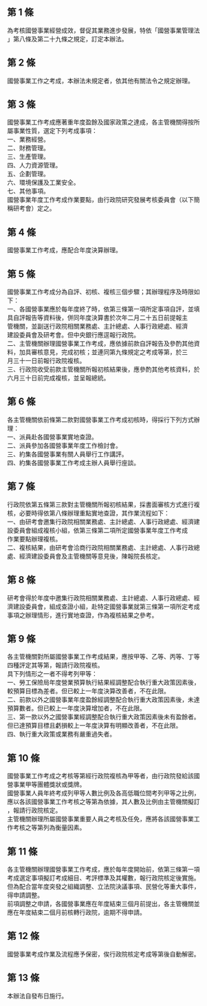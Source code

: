 第 1 條
-------
為考核國營事業經營成效，督促其業務進步發展，特依「國營事業管理法  
」第八條及第二十九條之規定，訂定本辦法。

第 2 條
-------
國營事業工作之考成，本辦法未規定者，依其他有關法令之規定辦理。

第 3 條
-------
國營事業工作考成應著重年度盈餘及國家政策之達成，各主管機關得按所  
屬事業性質，選定下列考成事項：  
一、業務經營。  
二、財務管理。  
三、生產管理。  
四、人力資源管理。  
五、企劃管理。  
六、環境保護及工業安全。  
七、其他事項。  
國營事業年度工作考成作業要點，由行政院研究發展考核委員會（以下簡  
稱研考會）定之。

第 4 條
-------
國營事業工作考成，應配合年度決算辦理。

第 5 條
-------
國營事業工作考成分為自評、初核、複核三個步驟；其辦理程序及時限如  
下：  
一、各國營事業應於每年度終了時，依第三條第一項所定事項自評，並填  
    具自評報告等資料後，併同年度決算書於次年二月二十五日前提報主  
    管機關，並副送行政院相關業務處、主計總處、人事行政總處、經濟  
    建設委員會及研考會。但中央銀行應逕報行政院。  
二、主管機關辦理國營事業工作考成，應依據前款自評報告及參酌其他資  
    料，加具審核意見，完成初核；並連同第九條規定之考成等第，於三  
    月三十一日前報行政院複核。  
三、行政院收受前款主管機關所報初核結果後，應參酌其他考核資料，於  
    六月三十日前完成複核，並呈報總統。

第 6 條
-------
各主管機關依前條第二款對國營事業工作考成初核時，得採行下列方式辦  
理：                                                              
一、派員赴各國營事業實地查證。                                    
二、派員參加各國營事業年度工作檢討會。                            
三、約集各國營事業有關人員舉行工作講評。                          
四、約集各國營事業工作考成主辦人員舉行座談。

第 7 條
-------
行政院依第五條第三款對主管機關所報初核結果，採書面審核方式進行複  
核，必要時得依第八條辦理重點實地查證，其作業流程如下：  
一、由研考會邀集行政院相關業務處、主計總處、人事行政總處、經濟建  
    設委員會組成複核小組，依第三條第二項所定國營事業年度工作考成  
    作業要點辦理複核。  
二、複核結果，由研考會洽商行政院相關業務處、主計總處、人事行政總  
    處、經濟建設委員會及主管機關等意見後，陳報院長核定。

第 8 條
-------
研考會得於年度中邀集行政院相關業務處、主計總處、人事行政總處、經  
濟建設委員會，組成查證小組，赴特定國營事業就第三條第一項所定考成  
事項之辦理情形，進行實地查證，作為複核結果之參考。

第 9 條
-------
各主管機關對所屬國營事業工作考成結果，應按甲等、乙等、丙等、丁等  
四種評定其等第，報請行政院複核。  
具下列情形之一者不得考列甲等：  
一、勞工保險局年度營業預算執行結果經調整配合執行重大政策因素後，  
    較預算目標為差者。但已較上一年度決算改善者，不在此限。  
二、前款以外之國營事業年度盈餘經調整配合執行重大政策因素後，未達  
    預算數者。但已較上一年度決算增加者，不在此限。  
三、第一款以外之國營事業經調整配合執行重大政策因素後未有盈餘者。  
    但已達預算目標且虧損較上一年度決算有明顯改善者，不在此限。  
四、執行重大政策或業務有嚴重過失者。

第 10 條
--------
國營事業工作考成之考核等第經行政院複核為甲等者，由行政院發給該國  
營事業甲等團體獎狀或獎牌。  
國營事業人員年終考成列甲等人數比例及各高低職位間考列甲等之比例，  
應以各該國營事業工作考核之等第為依據，其人數及比例由主管機關擬訂  
，報請行政院核定。  
主管機關辦理所屬國營事業重要人員之考核及任免，應將各該國營事業工  
作考核之等第列為衡量因素。

第 11 條
--------
各主管機關辦理國營事業工作考成，應於每年度開始前，依第三條第一項  
考成選定事項擬訂考成細目、考評標準及其權數，報行政院核定後實施。  
但為配合當年度突發之組織調整、立法院決議事項、民營化等重大事件，  
得申請調整。  
前項調整之申請，各國營事業應在年度結束三個月前提出，各主管機關並  
應在年度結束二個月前核轉行政院，逾期不得申請。

第 12 條
--------
國營事業考成作業及流程應予保密，俟行政院核定考成等第後自動解密。

第 13 條
--------
本辦法自發布日施行。

